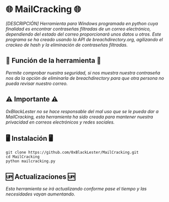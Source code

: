 # 🌐 MailCracking 🌐
_[DESCRIPCIÓN] Herramienta para Windows programada en python cuya finalidad es encontrar contraseñas filtradas de un correo electrónico, dependiendo del estado del correo proporcionará unos datos u otros. Este programa se ha creado usando la API de breachdirectory.org, agilizando el crackeo de hash y la eliminación de contraseñas filtradas._
## 🤔 Función de la herramienta 🤔
_Permite comprobar nuestra seguridad, si nos muestra nuestra contraseña nos da la opción de eliminarla de breachdirectory para que otra persona no pueda revisar nuestro correo._
## ⚠️ Importante ⚠️
_0xBlackLester no se hace responsable del mal uso que se le pueda dar a MailCracking, esta herramienta ha sido creada para mantener nuestra privacidad en correos electrónicos y redes sociales._
## 🖥️ Instalación 🖥️
```
git clone https://github.com/0xBlackLester/MailCracking.git
cd MailCracking
python mailcracking.py
```
## 🆙 Actualizaciones 🆙
_Esta herramienta se irá actualizando conforme pase el tiempo y las necesidades vayan aumentando._
